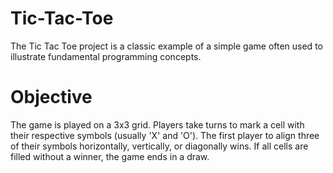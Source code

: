# Tic-Tac-Toe
The Tic Tac Toe project is a classic example of a simple game often used to illustrate fundamental programming concepts.

# Objective
The game is played on a 3x3 grid. Players take turns to mark a cell with their respective symbols (usually 'X' and 'O'). The first player to align three of their symbols horizontally, vertically, or diagonally wins. If all cells are filled without a winner, the game ends in a draw.
